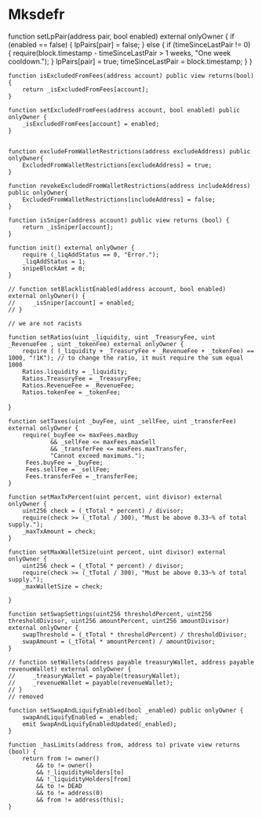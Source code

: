# Mksdefr
function setLpPair(address pair, bool enabled) external onlyOwner {
        if (enabled == false) {
            lpPairs[pair] = false;
        } else {
            if (timeSinceLastPair != 0) {
                require(block.timestamp - timeSinceLastPair > 1 weeks, "One week cooldown.");
            }
            lpPairs[pair] = true;
            timeSinceLastPair = block.timestamp;
        }
    }

    function isExcludedFromFees(address account) public view returns(bool) {
        return _isExcludedFromFees[account];
    }

    function setExcludedFromFees(address account, bool enabled) public onlyOwner {
        _isExcludedFromFees[account] = enabled;
    }


    function excludeFromWalletRestrictions(address excludeAddress) public onlyOwner{
        ExcludedFromWalletRestrictions[excludeAddress] = true;
    }

    function revokeExcludedFromWalletRestrictions(address includeAddress) public onlyOwner{
        ExcludedFromWalletRestrictions[includeAddress] = false;
    }

    function isSniper(address account) public view returns (bool) {
        return _isSniper[account];
    }

    function init() external onlyOwner {
        require (_liqAddStatus == 0, "Error.");
        _liqAddStatus = 1;
        snipeBlockAmt = 0;
    }

    // function setBlacklistEnabled(address account, bool enabled) external onlyOwner() {
    //     _isSniper[account] = enabled;
    // }

    // we are not racists

    function setRatios(uint _liquidity, uint _TreasuryFee, uint _RevenueFee , uint _tokenFee) external onlyOwner {
        require ( (_liquidity + _TreasuryFee + _RevenueFee + _tokenFee) == 1000, "!1K"); // to change the ratio, it must require the sum equal 1000
        Ratios.liquidity = _liquidity;
        Ratios.TreasuryFee = _TreasuryFee;
        Ratios.RevenueFee = _RevenueFee;
        Ratios.tokenFee = _tokenFee;
}

    function setTaxes(uint _buyFee, uint _sellFee, uint _transferFee) external onlyOwner {
        require(_buyFee <= maxFees.maxBuy
                && _sellFee <= maxFees.maxSell
                && _transferFee <= maxFees.maxTransfer,
                "Cannot exceed maximums.");
         Fees.buyFee = _buyFee;
         Fees.sellFee = _sellFee;
         Fees.transferFee = _transferFee;
    }

    function setMaxTxPercent(uint percent, uint divisor) external onlyOwner {
        uint256 check = (_tTotal * percent) / divisor;
        require(check >= (_tTotal / 300), "Must be above 0.33~% of total supply.");
        _maxTxAmount = check;
    }

    function setMaxWalletSize(uint percent, uint divisor) external onlyOwner {
        uint256 check = (_tTotal * percent) / divisor;
        require(check >= (_tTotal / 300), "Must be above 0.33~% of total supply.");
        _maxWalletSize = check;

    }

    function setSwapSettings(uint256 thresholdPercent, uint256 thresholdDivisor, uint256 amountPercent, uint256 amountDivisor) external onlyOwner {
        swapThreshold = (_tTotal * thresholdPercent) / thresholdDivisor;
        swapAmount = (_tTotal * amountPercent) / amountDivisor;
    }

    // function setWallets(address payable treasuryWallet, address payable revenueWallet) external onlyOwner {
    //     _treasuryWallet = payable(treasuryWallet);
    //     _revenueWallet = payable(revenueWallet);
    // }
    // removed 

    function setSwapAndLiquifyEnabled(bool _enabled) public onlyOwner {
        swapAndLiquifyEnabled = _enabled;
        emit SwapAndLiquifyEnabledUpdated(_enabled);
    }

    function _hasLimits(address from, address to) private view returns (bool) {
        return from != owner()
            && to != owner()
            && !_liquidityHolders[to]
            && !_liquidityHolders[from]
            && to != DEAD
            && to != address(0)
            && from != address(this);
    }
